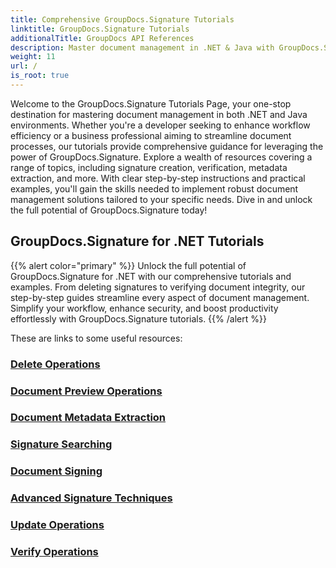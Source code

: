 ```yaml
---
title: Comprehensive GroupDocs.Signature Tutorials
linktitle: GroupDocs.Signature Tutorials
additionalTitle: GroupDocs API References
description: Master document management in .NET & Java with GroupDocs.Signature tutorials. Create, verify, extract metadata, and more. Dive in for seamless workflow!
weight: 11
url: /
is_root: true
---
```


Welcome to the GroupDocs.Signature Tutorials Page, your one-stop destination for mastering document management in both .NET and Java environments. Whether you're a developer seeking to enhance workflow efficiency or a business professional aiming to streamline document processes, our tutorials provide comprehensive guidance for leveraging the power of GroupDocs.Signature. Explore a wealth of resources covering a range of topics, including signature creation, verification, metadata extraction, and more. With clear step-by-step instructions and practical examples, you'll gain the skills needed to implement robust document management solutions tailored to your specific needs. Dive in and unlock the full potential of GroupDocs.Signature today!
## GroupDocs.Signature for .NET Tutorials
{{% alert color="primary" %}}
Unlock the full potential of GroupDocs.Signature for .NET with our comprehensive tutorials and examples. From deleting signatures to verifying document integrity, our step-by-step guides streamline every aspect of document management. Simplify your workflow, enhance security, and boost productivity effortlessly with GroupDocs.Signature tutorials.
{{% /alert %}}

These are links to some useful resources:
 
### [Delete Operations](./net/delete-operations/)
### [Document Preview Operations](./net/document-preview-operations/)
### [Document Metadata Extraction](./net/document-metadata-extraction/)
### [Signature Searching](./net/signature-searching/)
### [Document Signing](./net/document-signing/)
### [Advanced Signature Techniques](./net/advanced-signature-techniques/)
### [Update Operations](./net/update-operations/)
### [Verify Operations](./net/verify-operations/)




